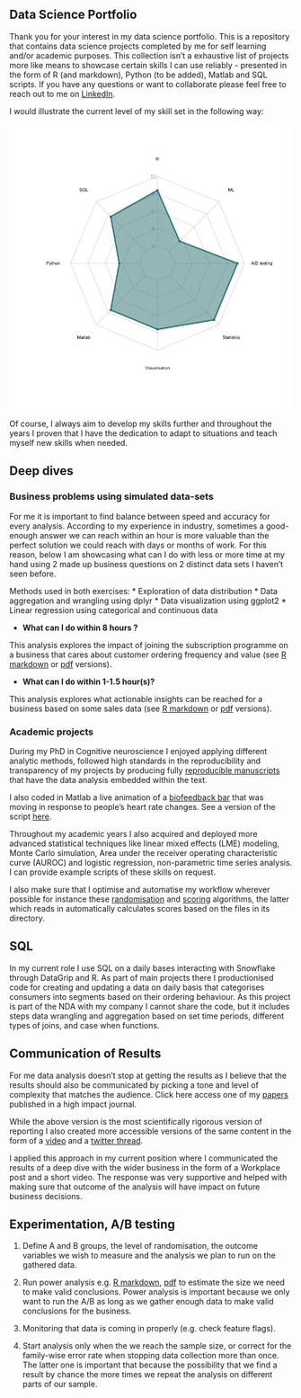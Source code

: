 Data Science Portfolio
----------------------

Thank you for your interest in my data science portfolio. This is a
repository that contains data science projects completed by me for self
learning and/or academic purposes. This collection isn’t a exhaustive
list of projects more like means to showcase certain skills I can use
reliably - presented in the form of R (and markdown), Python (to be
added), Matlab and SQL scripts. If you have any questions or want to
collaborate please feel free to reach out to me on
[LinkedIn](https://www.linkedin.com/in/lilla-hodossy/).

I would illustrate the current level of my skill set in the following
way:

![Radar plot skills](skills.png)

Of course, I always aim to develop my skills further and throughout the
years I proven that I have the dedication to adapt to situations and
teach myself new skills when needed.

Deep dives
----------

### Business problems using simulated data-sets

For me it is important to find balance between speed and accuracy for
every analysis. According to my experience in industry, sometimes a
good-enough answer we can reach within an hour is more valuable than the
perfect solution we could reach with days or months of work. For this
reason, below I am showcasing what can I do with less or more time at my
hand using 2 made up business questions on 2 distinct data sets I
haven’t seen before.

Methods used in both exercises: \* Exploration of data distribution \*
Data aggregation and wrangling using dplyr \* Data visualization using
ggplot2 \* Linear regression using categorical and continuous data

-   **What can I do within 8 hours ?**

This analysis explores the impact of joining the subscription programme
on a business that cares about customer ordering frequency and value
(see [R
markdown](https://github.com/HoLilla/Portfolio/blob/master/Industry_exercise/portfolio1.Rmd)
or
[pdf](https://github.com/HoLilla/Portfolio/blob/master/Industry_exercise/Portfolio1.pdf)
versions).

-   **What can I do within 1-1.5 hour(s)?**

This analysis explores what actionable insights can be reached for a
business based on some sales data (see [R
markdown](https://github.com/HoLilla/Portfolio/blob/master/Industry_exercise/Portfolio2.Rmd)
or
[pdf](https://github.com/HoLilla/Portfolio/blob/master/Industry_exercise/Portfolio2.pdf)
versions).

### Academic projects

During my PhD in Cognitive neuroscience I enjoyed applying different
analytic methods, followed high standards in the reproducibility and
transparency of my projects by producing fully [reproducible
manuscripts](https://github.com/HoLilla/Hodossy-Tsakiris-2019/blob/master/Hodossy_Tsakiris_after_reviews.Rmd)
that have the data analysis embedded within the text.

I also coded in Matlab a live animation of a [biofeedback
bar](https://www.youtube.com/watch?v=Irc-ZeKeUUY) that was moving in
response to people’s heart rate changes. See a version of the script
[here](https://github.com/HoLilla/PhD_Study5/blob/master/study5_v2.m).

Throughout my academic years I also acquired and deployed more advanced
statistical techniques like linear mixed effects (LME) modeling, Monte
Carlo simulation, Area under the receiver operating characteristic curve
(AUROC) and logistic regression, non-parametric time series analysis. I
can provide example scripts of these skills on request.

I also make sure that I optimise and automatise my workflow wherever
possible for instance these
[randomisation](https://github.com/HoLilla/PhD_Study5/blob/master/condition_randomisation.R)
and
[scoring](https://github.com/HoLilla/PhD_Study5/blob/master/scoring_study5.m)
algorithms, the latter which reads in automatically calculates scores
based on the files in its directory.

SQL
---

In my current role I use SQL on a daily bases interacting with Snowflake
through DataGrip and R. As part of main projects there I productionised
code for creating and updating a data on daily basis that categorises
consumers into segments based on their ordering behaviour. As this
project is part of the NDA with my company I cannot share the code, but
it includes steps data wrangling and aggregation based on set time
periods, different types of joins, and case when functions.

Communication of Results
------------------------

For me data analysis doesn’t stop at getting the results as I believe
that the results should also be communicated by picking a tone and level
of complexity that matches the audience. Click here access one of my
[papers](https://www.sciencedirect.com/science/article/pii/S0010027719302264?casa_token=jMCs-TjFFgYAAAAA:469e8Fm5YXTnI_BsSvKw5Gz7ZSgsiCG0yTNDjWM0sWvUYGIFtTNko7WHg-O-FBGDF4Gj_121XXw#f0010)
published in a high impact journal.

While the above version is the most scientifically rigorous version of
reporting I also created more accessible versions of the same content in
the form of a [video](https://www.youtube.com/watch?v=f_3z9lXBJzw) and a
[twitter
thread](https://twitter.com/Lilla_Hodossy/status/1174291708697333760).

I applied this approach in my current position where I communicated the
results of a deep dive with the wider business in the form of a
Workplace post and a short video. The response was very supportive and
helped with making sure that outcome of the analysis will have impact on
future business decisions.

Experimentation, A/B testing
----------------------------

1.  Define A and B groups, the level of randomisation, the outcome
    variables we wish to measure and the analysis we plan to run on the
    gathered data.

2.  Run power analysis e.g. [R
    markdown](https://github.com/HoLilla/Portfolio/blob/master/Industry_exercise/power.Rmd),
    [pdf](https://github.com/HoLilla/Portfolio/blob/master/Industry_exercise/power.pdf)
    to estimate the size we need to make valid conclusions. Power
    analysis is important because we only want to run the A/B as long as
    we gather enough data to make valid conclusions for the business.

3.  Monitoring that data is coming in properly (e.g. check feature
    flags).

4.  Start analysis only when the we reach the sample size, or correct
    for the family-wise error rate when stopping data collection more
    than once. The latter one is important that because the possibility
    that we find a result by chance the more times we repeat the
    analysis on different parts of our sample.
